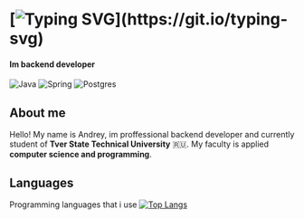 # [![Typing SVG](https://readme-typing-svg.demolab.com?font=Fira+Code&size=32&duration=3000&pause=1000&color=F70CE2&width=435&lines=Hi%2C+im+Andrey!)](https://git.io/typing-svg)
#### Im backend developer
![Java](https://img.shields.io/badge/java-%23ED8B00.svg?style=for-the-badge&logo=java&logoColor=white)
![Spring](https://img.shields.io/badge/spring-%236DB33F.svg?style=for-the-badge&logo=spring&logoColor=white)
![Postgres](https://img.shields.io/badge/postgres-%23316192.svg?style=for-the-badge&logo=postgresql&logoColor=white)
## About me
Hello! My name is Andrey, im proffessional backend developer and currently student of <b>Tver State Technical University</b> :ru:. My faculty is applied <b>computer science and programming</b>.
## Languages
Programming languages that i use
[![Top Langs](https://github-readme-stats.vercel.app/api/top-langs/?username=jankbyte&layout=compact)](https://github.com/anuraghazra/github-readme-stats)
